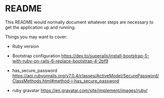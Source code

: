 # README

This README would normally document whatever steps are necessary to get the
application up and running.

Things you may want to cover:

* Ruby version

* Bootstrap configuration
https://dev.to/superails/install-bootstrap-5-with-ruby-on-rails-6-replace-bootstrap-4-2bf9

* has_secure_password
https://api.rubyonrails.org/v7.0.4/classes/ActiveModel/SecurePassword/ClassMethods.html#method-i-has_secure_password

* ruby gravatar
https://en.gravatar.com/site/implement/images/ruby/